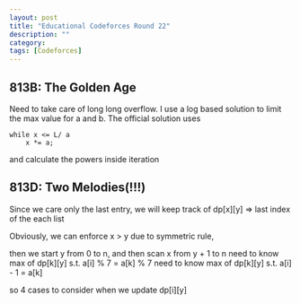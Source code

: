 ```yaml
---
layout: post
title: "Educational Codeforces Round 22"
description: ""
category: 
tags: [Codeforces]
---
```


813B: The Golden Age
----------
Need to take care of long long overflow. I use a log based solution to limit the max value for a and b. The official solution uses 

```
while x <= L/ a
	x *= a;
```

and calculate the powers inside iteration


813D: Two Melodies(!!!)
----------
Since we care only the last entry, we will keep track of dp[x][y] => last index of the each list

Obviously, we can enforce x > y due to symmetric rule, 

then we start y from 0 to n, and then scan x from y + 1 to n
need to know max of dp[k][y] s.t. a[i] % 7 = a[k] % 7
need to know max of dp[k][y] s.t. a[i] - 1 = a[k]

so 4 cases to consider when we update dp[i][y]





